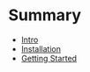 # Summary


- [Intro](./Intro.md)
- [Installation](./Installation.md)
- [Getting Started](./GettingStarted.md)
